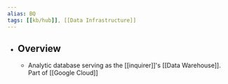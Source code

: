 ```yaml
---
alias: BQ
tags: [[kb/hub]], [[Data Infrastructure]] 
---
```


- ## Overview
	- Analytic database serving as the [[inquirer]]'s [[Data Warehouse]]. Part of [[Google Cloud]]